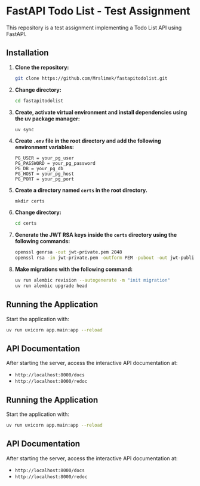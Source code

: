 # FastAPI Todo List - Test Assignment

This repository is a test assignment implementing a Todo List API using FastAPI.

## Installation

1. **Clone the repository:**
   ```bash
   git clone https://github.com/Mrslimek/fastapitodolist.git
   ```
2. **Change directory:**
   ```bash
   cd fastapitodolist
   ```
3. **Create, activate virtual environment and install dependencies using the uv package manager:**
   ```bash
   uv sync
   ```
4. **Create `.env` file in the root directory and add the following environment variables:**
   ```dotenv
   PG_USER = your_pg_user
   PG_PASSWORD = your_pg_password
   PG_DB = your_pg_db
   PG_HOST = your_pg_host
   PG_PORT = your_pg_port
   ```
5. **Create a directory named `certs` in the root directory.**
	```
	mkdir certs
	```
6. **Change directory:**
	```bash
	cd certs
	```
7. **Generate the JWT RSA keys inside the `certs` directory using the following commands:**
   ```bash
   openssl genrsa -out jwt-private.pem 2048
   openssl rsa -in jwt-private.pem -outform PEM -pubout -out jwt-public.pem
   ```
8. **Make migrations with the following command:**
	```bash
	uv run alembic revision --autogenerate -m "init migration"
	uv run alembic upgrade head
	```

## Running the Application

Start the application with:
```bash
uv run uvicorn app.main:app --reload
```

## API Documentation

After starting the server, access the interactive API documentation at:
- `http://localhost:8000/docs`
- `http://localhost:8000/redoc`


## Running the Application

Start the application with:
```bash
uv run uvicorn app.main:app --reload
```

## API Documentation

After starting the server, access the interactive API documentation at:

- `http://localhost:8000/docs`
- `http://localhost:8000/redoc`
